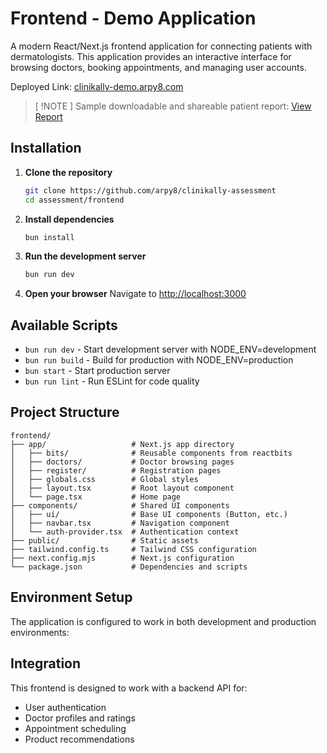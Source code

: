 # Frontend - Demo Application

A modern React/Next.js frontend application for connecting patients with dermatologists. This application provides an interactive interface for browsing doctors, booking appointments, and managing user accounts.

Deployed Link: [clinikally-demo.arpy8.com](https://clinikally-demo.arpy8.com)

> [ !NOTE ]
> Sample downloadable and shareable patient report: [View Report](https://clinikally-demo.arpy8.com/recommendation/2b0a8a26-c041-4f95-a2bc-b01d52968937)

## Installation

1. **Clone the repository**
   ```bash
   git clone https://github.com/arpy8/clinikally-assessment
   cd assessment/frontend
   ```

2. **Install dependencies**
   ```bash
   bun install
   ```

3. **Run the development server**
   ```bash
   bun run dev
   ```

4. **Open your browser**
   Navigate to [http://localhost:3000](http://localhost:3000)

## Available Scripts

- `bun run dev` - Start development server with NODE_ENV=development
- `bun run build` - Build for production with NODE_ENV=production
- `bun start` - Start production server
- `bun run lint` - Run ESLint for code quality

## Project Structure

```
frontend/
├── app/                   # Next.js app directory
│   ├── bits/              # Reusable components from reactbits
│   ├── doctors/           # Doctor browsing pages
│   ├── register/          # Registration pages
│   ├── globals.css        # Global styles
│   ├── layout.tsx         # Root layout component
│   └── page.tsx           # Home page
├── components/            # Shared UI components
│   ├── ui/                # Base UI components (Button, etc.)
│   ├── navbar.tsx         # Navigation component
│   └── auth-provider.tsx  # Authentication context
├── public/                # Static assets
├── tailwind.config.ts     # Tailwind CSS configuration
├── next.config.mjs        # Next.js configuration
└── package.json           # Dependencies and scripts
```

## Environment Setup

The application is configured to work in both development and production environments:

## Integration

This frontend is designed to work with a backend API for:
- User authentication
- Doctor profiles and ratings
- Appointment scheduling
- Product recommendations